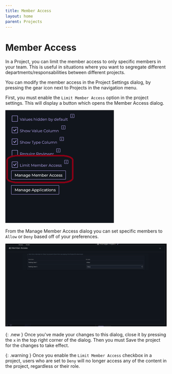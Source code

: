 ```yaml
---
title: Member Access
layout: home
parent: Projects
---
```

# Member Access

In a Project, you can limit the member access to only specific members in your team. This is useful in situations where you want to segregate different departments/responsabilities between different projects.

You can modify the member access in the Project Settings dialog, by pressing the gear icon next to Projects in the navigation menu.

First, you must enable the `Limit Member Access` option in the project settings. This will display a button which opens the Member Access dialog.

![Limit member access button](../img/proj-limit-members-2.png "Limit member access button")

From the Manage Member Access dialog you can set specific members to `Allow` or `Deny` based off of your preferences. 

![Limit member access dialog](../img/proj-limit-members-3.png "Limit member access dialog")

{: .new }
Once you've made your changes to this dialog, close it by pressing the `x` in the top right corner of the dialog. Then you must Save the project for the changes to take effect.

{: .warning }
Once you enable the `Limit Member Access` checkbox in a project, users who are set to `Deny` will no longer access any of the content in the project, regardless or their role.